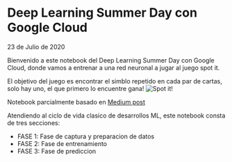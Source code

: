 # Deep Learning Summer Day con Google Cloud
23 de Julio de 2020

Bienvenido a este notebook del Deep Learning Summer Day con Google Cloud, donde vamos a entrenar a una red neuronal a jugar al juego spot it.

El objetivo del juego es encontrar el simblo repetido en cada par de cartas, solo hay uno, el que primero lo encuentre gana!
![Spot it!](https://public-media.si-cdn.com/filer/b7/16/b716f299-f842-4133-822d-efd55e2adc3f/1359415822_w640_h640_spot_it_card_game.jpg)

Notebook parcialmente basado en [Medium post](https://towardsdatascience.com/how-i-learned-my-computer-to-play-spot-it-using-opencv-and-deep-learning-ad1f017a3ec3)

Atendiendo al ciclo de vida clasico de desarrollos ML, este notebook consta de tres secciones:
* FASE 1: Fase de captura y preparacion de datos
* FASE 2: Fase de entrenamiento
* FASE 3: Fase de prediccion
